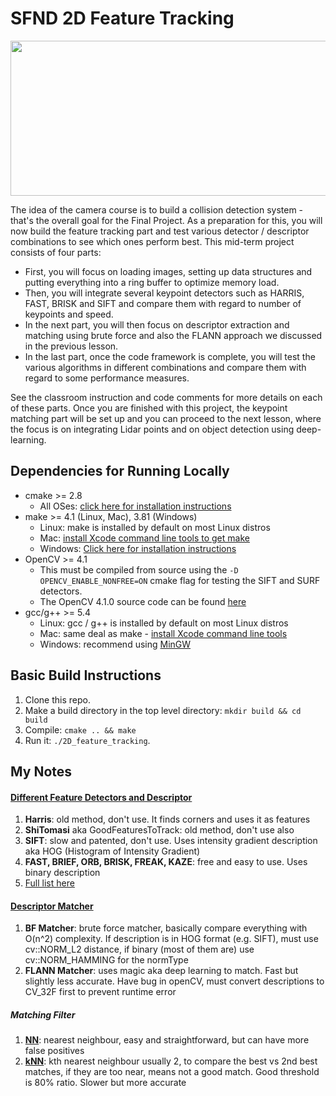 # SFND 2D Feature Tracking

<img src="images/keypoints.png" width="820" height="248" />

The idea of the camera course is to build a collision detection system - that's the overall goal for the Final Project. As a preparation for this, you will now build the feature tracking part and test various detector / descriptor combinations to see which ones perform best. This mid-term project consists of four parts:

* First, you will focus on loading images, setting up data structures and putting everything into a ring buffer to optimize memory load. 
* Then, you will integrate several keypoint detectors such as HARRIS, FAST, BRISK and SIFT and compare them with regard to number of keypoints and speed. 
* In the next part, you will then focus on descriptor extraction and matching using brute force and also the FLANN approach we discussed in the previous lesson. 
* In the last part, once the code framework is complete, you will test the various algorithms in different combinations and compare them with regard to some performance measures. 

See the classroom instruction and code comments for more details on each of these parts. Once you are finished with this project, the keypoint matching part will be set up and you can proceed to the next lesson, where the focus is on integrating Lidar points and on object detection using deep-learning. 

## Dependencies for Running Locally
* cmake >= 2.8
  * All OSes: [click here for installation instructions](https://cmake.org/install/)
* make >= 4.1 (Linux, Mac), 3.81 (Windows)
  * Linux: make is installed by default on most Linux distros
  * Mac: [install Xcode command line tools to get make](https://developer.apple.com/xcode/features/)
  * Windows: [Click here for installation instructions](http://gnuwin32.sourceforge.net/packages/make.htm)
* OpenCV >= 4.1
  * This must be compiled from source using the `-D OPENCV_ENABLE_NONFREE=ON` cmake flag for testing the SIFT and SURF detectors.
  * The OpenCV 4.1.0 source code can be found [here](https://github.com/opencv/opencv/tree/4.1.0)
* gcc/g++ >= 5.4
  * Linux: gcc / g++ is installed by default on most Linux distros
  * Mac: same deal as make - [install Xcode command line tools](https://developer.apple.com/xcode/features/)
  * Windows: recommend using [MinGW](http://www.mingw.org/)

## Basic Build Instructions

1. Clone this repo.
2. Make a build directory in the top level directory: `mkdir build && cd build`
3. Compile: `cmake .. && make`
4. Run it: `./2D_feature_tracking`.

## My Notes

#### [Different Feature Detectors and Descriptor](https://docs.opencv.org/master/db/d27/tutorial_py_table_of_contents_feature2d.html)

1. **Harris**: old method, don't use. It finds corners and uses it as features
2. **ShiTomasi** aka GoodFeaturesToTrack: old method, don't use also
3. **SIFT**: slow and patented, don't use. Uses intensity gradient description aka HOG (Histogram of Intensity Gradient)
4. **FAST, BRIEF, ORB, BRISK, FREAK, KAZE**: free and easy to use. Uses binary description
5. [Full list here](https://docs.opencv.org/3.4.9/d0/d13/classcv_1_1Feature2D.html)

#### [Descriptor Matcher](https://docs.opencv.org/3.4/db/d39/classcv_1_1DescriptorMatcher.html)

1. **BF Matcher**: brute force matcher, basically compare everything with O(n^2) complexity. If description is in HOG format (e.g. SIFT), must use cv::NORM_L2 distance, if binary (most of them are) use cv::NORM_HAMMING for the normType
2. **FLANN Matcher**: uses magic aka deep learning to match. Fast but slightly less accurate. Have bug in openCV, must convert descriptions to CV_32F first to prevent runtime error

##### Matching Filter

1. **[NN](https://docs.opencv.org/3.4/db/d39/classcv_1_1DescriptorMatcher.html#a0f046f47b68ec7074391e1e85c750cba)**: nearest neighbour, easy and straightforward, but can have more false positives
2. **[kNN](https://docs.opencv.org/3.4/db/d39/classcv_1_1DescriptorMatcher.html#a378f35c9b1a5dfa4022839a45cdf0e89)**: kth nearest neighbour usually 2, to compare the best vs 2nd best matches, if they are too near, means not a good match. Good threshold is 80% ratio. Slower but more accurate


